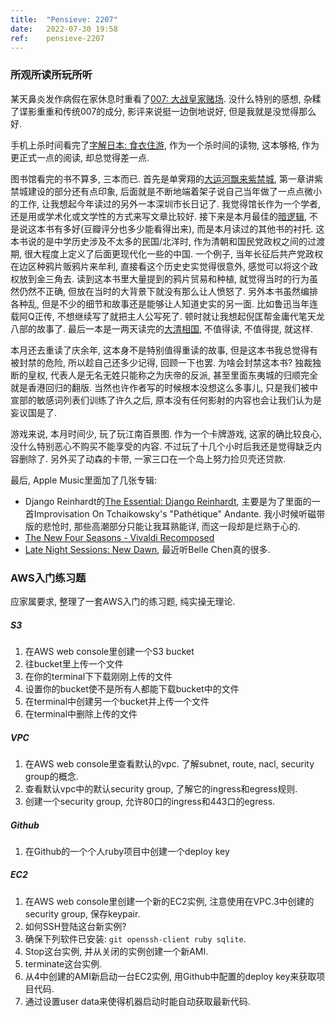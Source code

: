 ```yaml
---
title:  "Pensieve: 2207"
date:   2022-07-30 19:58
ref:    pensieve-2207
---
```



### 所观所读所玩所听

某天鼻炎发作病假在家休息时重看了[007: 大战皇家赌场](https://movie.douban.com/subject/1418190/). 没什么特别的感想, 杂糅了谍影重重和传统007的成分, 影评来说挺一边倒地说好, 但是我就是没觉得那么好.

手机上杀时间看完了[字解日本: 食衣住游](https://book.douban.com/subject/3700734/), 作为一个杀时间的读物, 这本够格, 作为更正式一点的阅读, 却总觉得差一点.

图书馆看完的书不算多, 三本而已. 首先是单霁翔的[大运河飘来紫禁城](https://book.douban.com/subject/35252026/), 第一章讲紫禁城建设的部分还有点印象, 后面就是不断地端着架子说自己当年做了一点点微小的工作, 让我想起今年读过的另外一本深圳市长日记了. 我觉得馆长作为一个学者, 还是用或学术化或文学性的方式来写文章比较好. 接下来是本月最佳的[暗逻辑](https://book.douban.com/subject/27602380/), 不是说这本书有多好(豆瓣评分也多少能看得出来), 而是本月读过的其他书的衬托. 这本书说的是中学历史涉及不太多的民国/北洋时, 作为清朝和国民党政权之间的过渡期, 很大程度上定义了后面更现代化一些的中国. 一个例子, 当年长征后共产党政权在边区种鸦片贩鸦片来牟利, 直接看这个历史史实觉得很意外, 感觉可以将这个政权放到金三角去. 读到这本书里大量提到的鸦片贸易和种植, 就觉得当时的行为虽然仍然不正确, 但放在当时的大背景下就没有那么让人愤怒了. 另外本书虽然编排各种乱, 但是不少的细节和故事还是能够让人知道史实的另一面. 比如鲁迅当年连载阿Q正传, 不想继续写了就把主人公写死了. 顿时就让我想起倪匡帮金庸代笔天龙八部的故事了. 最后一本是一两天读完的[大清相国](https://book.douban.com/subject/11587576/), 不值得读, 不值得提, 就这样.

本月还去重读了庆余年, 这本身不是特别值得重读的故事, 但是这本书我总觉得有被封禁的危险, 所以趁自己还多少记得, 回顾一下也罢. 为啥会封禁这本书? 独裁独断的皇权, 代表人是无名无姓只能称之为庆帝的反派, 甚至里面东夷城的归顺完全就是香港回归的翻版. 当然也许作者写的时候根本没想这么多事儿, 只是我们被中宣部的敏感词列表们训练了许久之后, 原本没有任何影射的内容也会让我们认为是妄议国是了.

游戏来说, 本月时间少, 玩了玩江南百景图. 作为一个卡牌游戏, 这家的确比较良心, 没什么特别恶心不购买不能享受的内容. 不过玩了十几个小时后我还是觉得缺乏内容删除了. 另外买了动森的卡带, 一家三口在一个岛上努力捡贝壳还贷款.

最后, Apple Music里面加了几张专辑:

  - Django Reinhardt的[The Essential: Django Reinhardt](https://music.apple.com/cn/album/the-essential-django-reinhardt/425025350?l=en), 主要是为了里面的一首Improvisation On Tchaikowsky's "Pathétique" Andante. 我小时候听磁带版的悲怆时, 那些高潮部分只能让我耳熟能详, 而这一段却是烂熟于心的.
  - [The New Four Seasons - Vivaldi Recomposed](https://music.apple.com/cn/album/the-new-four-seasons-vivaldi-recomposed/1613711918?l=en)
  - [Late Night Sessions: New Dawn](https://music.apple.com/cn/album/late-night-sessions-new-dawn/1565954650?l=en), 最近听Belle Chen真的很多.


### AWS入门练习题

应家属要求, 整理了一套AWS入门的练习题, 纯实操无理论.

##### S3

1. 在AWS web console里创建一个S3 bucket
2. 往bucket里上传一个文件
3. 在你的terminal下下载刚刚上传的文件
4. 设置你的bucket使不是所有人都能下载bucket中的文件
5. 在terminal中创建另一个bucket并上传一个文件
6. 在terminal中删除上传的文件

##### VPC

1. 在AWS web console里查看默认的vpc. 了解subnet, route, nacl, security group的概念.
2. 查看默认vpc中的默认security group, 了解它的ingress和egress规则.
3. 创建一个security group, 允许80口的ingress和443口的egress.

##### Github

1. 在Github的一个个人ruby项目中创建一个deploy key

##### EC2

1. 在AWS web console里创建一个新的EC2实例, 注意使用在VPC.3中创建的security group, 保存keypair.
2. 如何SSH登陆这台新实例?
3. 确保下列软件已安装: `git openssh-client ruby sqlite`.
4. Stop这台实例, 并从关闭的实例创建一个新AMI.
5. terminate这台实例.
6. 从4中创建的AMI新启动一台EC2实例, 用Github中配置的deploy key来获取项目代码.
7. 通过设置user data来使得机器启动时能自动获取最新代码.
